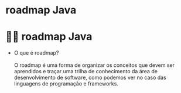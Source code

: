 <h1> roadmap Java <h1>

#  📌📝 roadmap Java 

- O que é roadmap?
<br><br>
O roadmap é uma forma de organizar os conceitos que devem ser aprendidos e traçar uma trilha de conhecimento da área de desenvolvimento de software, como podemos ver no caso
das linguagens de programação e frameworks.
#
